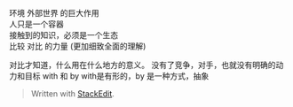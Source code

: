 
环境 外部世界 的巨大作用  
人只是一个容器		
接触到的知识，必须是一个生态  
比较 对比 的力量 (更加细致全面的理解)

对比才知道，什么用在什么地方的意义。
没有了竞争，对手，也就没有明确的动力和目标
with 和 by    with是有形的，by 是一种方式，抽象

> Written with [StackEdit](https://stackedit.io/).
<!--stackedit_data:
eyJoaXN0b3J5IjpbMTUyODc5NzYyLDcxNzQzODE2MF19
-->